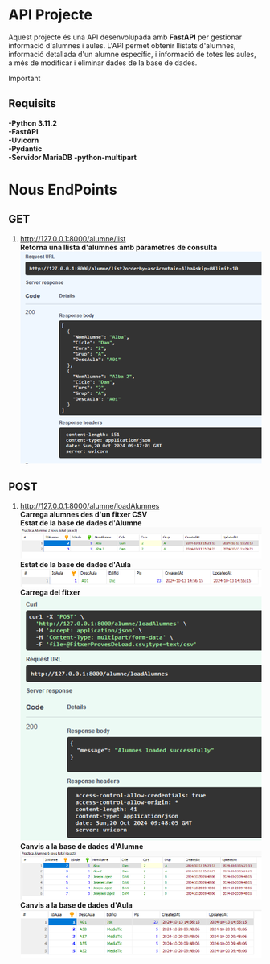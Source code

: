 # API Projecte

Aquest projecte és una API desenvolupada amb **FastAPI** per gestionar informació d'alumnes i aules. L'API permet obtenir llistats d'alumnes, informació detallada d'un alumne específic, i informació de totes les aules, a més de modificar i eliminar dades de la base de dades.

> [!IMPORTANT]  
>## Requisits  
>**-Python 3.11.2**  
>**-FastAPI**  
>**-Uvicorn**  
>**-Pydantic**   
>**-Servidor MariaDB**
>**-python-multipart**  

# Nous  EndPoints      
## GET   
1. http://127.0.0.1:8000/alumne/list    
**Retorna una llista d'alumnes amb paràmetres de consulta**
![Retorna una llista d'alumnes amb paràmetres de consulta](./imagesDocs/get.png)

## POST     
1. http://127.0.0.1:8000/alumne/loadAlumnes    
**Carrega alumnes des d'un fitxer CSV**   
**Estat de la base de dades d'Alumne**  
![Carrega alumnes des d'un fitxer CSV](./imagesDocs/abans.png)  
**Estat de la base de dades d'Aula**   
![Carrega alumnes des d'un fitxer CSV](./imagesDocs/abansaula.png)  
**Carrega del fitxer**     
![Carrega alumnes des d'un fitxer CSV](./imagesDocs/load.png)  
**Canvis a la base de dades d'Alumne**    
![Carrega alumnes des d'un fitxer CSV](./imagesDocs/despres.png)  
**Canvis a la base de dades d'Aula**     
![Carrega alumnes des d'un fitxer CSV](./imagesDocs/despresaula.png)  
